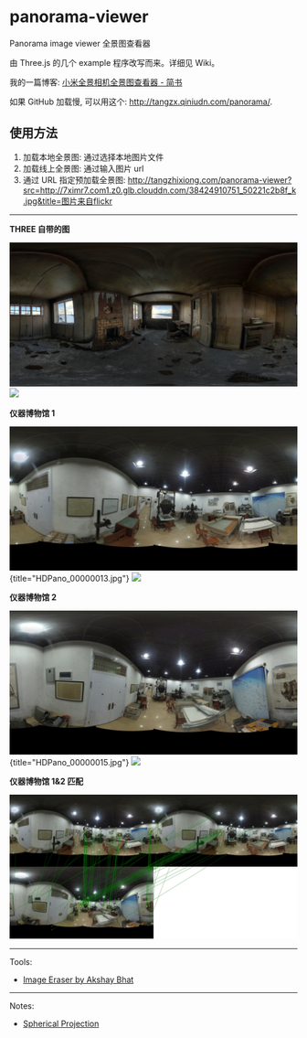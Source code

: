 # panorama-viewer
Panorama image viewer 全景图查看器

由 Three.js 的几个 example 程序改写而来。详细见 Wiki。

我的一篇博客: [小米全景相机全景图查看器 - 简书](http://www.jianshu.com/p/5d43217758d8)

如果 GitHub 加载慢, 可以用这个: <http://tangzx.qiniudn.com/panorama/>.

## 使用方法

1.  加载本地全景图: 通过选择本地图片文件
2.  加载线上全景图: 通过输入图片 url
3.  通过 URL 指定预加载全景图:
    <http://tangzhixiong.com/panorama-viewer?src=http://7ximr7.com1.z0.glb.clouddn.com/38424910751_50221c2b8f_k.jpg&title=图片来自flickr>

---

**THREE 自带的图**

![](texture.jpg)
![](https://rawgit.com/district10/panorama-viewer/gh-pages/texture.pgm.elsd.svg.marked.svg)

**仪器博物馆 1**

![](texture1.jpg){title="HDPano_00000013.jpg"}
![](https://rawgit.com/district10/panorama-viewer/gh-pages/texture1.pgm.elsd.svg.marked.svg)

**仪器博物馆 2**

![](texture2.jpg){title="HDPano_00000015.jpg"}
![](https://rawgit.com/district10/panorama-viewer/gh-pages/texture2.pgm.elsd.svg.marked.svg)

**仪器博物馆 1&2 匹配**

![](02_matches.jpg)

---

Tools:

-   [Image Eraser by Akshay Bhat](https://www.eraseimage.com/)

---

Notes:

-   [Spherical Projection](http://stemkoski.github.io/Three.js/Sphere-Project.html)
